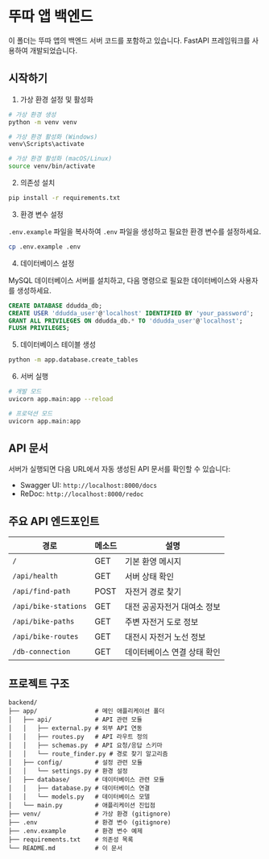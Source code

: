 # 뚜따 앱 백엔드

이 폴더는 뚜따 앱의 백엔드 서버 코드를 포함하고 있습니다. FastAPI 프레임워크를 사용하여 개발되었습니다.

## 시작하기

1. 가상 환경 설정 및 활성화

```bash
# 가상 환경 생성
python -m venv venv

# 가상 환경 활성화 (Windows)
venv\Scripts\activate

# 가상 환경 활성화 (macOS/Linux)
source venv/bin/activate
```

2. 의존성 설치

```bash
pip install -r requirements.txt
```

3. 환경 변수 설정

`.env.example` 파일을 복사하여 `.env` 파일을 생성하고 필요한 환경 변수를 설정하세요.

```bash
cp .env.example .env
```

4. 데이터베이스 설정

MySQL 데이터베이스 서버를 설치하고, 다음 명령으로 필요한 데이터베이스와 사용자를 생성하세요.

```sql
CREATE DATABASE ddudda_db;
CREATE USER 'ddudda_user'@'localhost' IDENTIFIED BY 'your_password';
GRANT ALL PRIVILEGES ON ddudda_db.* TO 'ddudda_user'@'localhost';
FLUSH PRIVILEGES;
```

5. 데이터베이스 테이블 생성

```bash
python -m app.database.create_tables
```

6. 서버 실행

```bash
# 개발 모드
uvicorn app.main:app --reload

# 프로덕션 모드
uvicorn app.main:app
```

## API 문서

서버가 실행되면 다음 URL에서 자동 생성된 API 문서를 확인할 수 있습니다:

- Swagger UI: `http://localhost:8000/docs`
- ReDoc: `http://localhost:8000/redoc`

## 주요 API 엔드포인트

| 경로                 | 메소드 | 설명                        |
| -------------------- | ------ | --------------------------- |
| `/`                  | GET    | 기본 환영 메시지            |
| `/api/health`        | GET    | 서버 상태 확인              |
| `/api/find-path`     | POST   | 자전거 경로 찾기            |
| `/api/bike-stations` | GET    | 대전 공공자전거 대여소 정보 |
| `/api/bike-paths`    | GET    | 주변 자전거 도로 정보       |
| `/api/bike-routes`   | GET    | 대전시 자전거 노선 정보     |
| `/db-connection`     | GET    | 데이터베이스 연결 상태 확인 |

## 프로젝트 구조

```
backend/
├── app/                # 메인 애플리케이션 폴더
│   ├── api/            # API 관련 모듈
│   │   ├── external.py # 외부 API 연동
│   │   ├── routes.py   # API 라우트 정의
│   │   ├── schemas.py  # API 요청/응답 스키마
│   │   └── route_finder.py # 경로 찾기 알고리즘
│   ├── config/         # 설정 관련 모듈
│   │   └── settings.py # 환경 설정
│   ├── database/       # 데이터베이스 관련 모듈
│   │   ├── database.py # 데이터베이스 연결
│   │   └── models.py   # 데이터베이스 모델
│   └── main.py         # 애플리케이션 진입점
├── venv/               # 가상 환경 (gitignore)
├── .env                # 환경 변수 (gitignore)
├── .env.example        # 환경 변수 예제
├── requirements.txt    # 의존성 목록
└── README.md           # 이 문서
```

